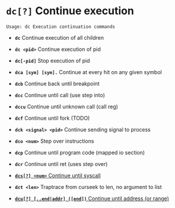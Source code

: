 <!-- TITLE: dc -->

#  **`dc[?]`** Continue execution


```text
Usage: dc Execution continuation commands
```


- **`dc`** Continue execution of all children
- **`dc <pid>`** Continue execution of pid
- **`dc[-pid]`** Stop execution of pid
- **`dca [sym] [sym].`** Continue at every hit on any given symbol
- **`dcb`** Continue back until breakpoint
- **`dcc`** Continue until call (use step into)
- **`dccu`** Continue until unknown call (call reg)
- **`dcf`** Continue until fork (TODO)
- **`dck <signal> <pid>`** Continue sending signal to process
- **`dco <num>`** Step over <num> instructions
- **`dcp`** Continue until program code (mapped io section)
- **`dcr`** Continue until ret (uses step over)

- [ **`dcs[?] <num>`** Continue until syscall](/options/d/dc/dcs)

- **`dct <len>`** Traptrace from curseek to len, no argument to list

- [ **`dcu[?] [..end|addr] ([end])`** Continue until address (or range)](/options/d/dc/dcu)

<p hidden>dc dca dcb dcc dccu dcf dck dco dcp dcr dcs dct dcu</p>